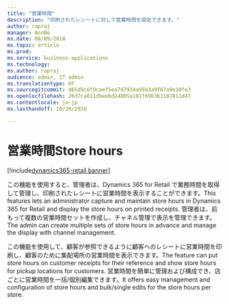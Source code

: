 ```yaml
---
title: "営業時間"
description: "印刷されたレシートに対して営業時間を設定できます。"
author: rapraj
manager: AnnBe
ms.date: 08/09/2018
ms.topic: article
ms.prod: 
ms.service: business-applications
ms.technology: 
ms.author: rapraj
audience: admin, IT admin
ms.translationtype: HT
ms.sourcegitcommit: d65d9c6f9cae75ea7d7934a95b3a9f67a9e10fe3
ms.openlocfilehash: 26d7ca611dbeebd24805a101f69b361187811d47
ms.contentlocale: ja-jp
ms.lasthandoff: 10/26/2018

---
```


# <a name="store-hours"></a><span data-ttu-id="34b04-103">営業時間</span><span class="sxs-lookup"><span data-stu-id="34b04-103">Store hours</span></span>

[!include[dynamics365-retail banner](../includes/dynamics365-retail.md)]

<span data-ttu-id="34b04-104">この機能を使用すると、管理者は、Dynamics 365 for Retail で業務時間を取得して管理し、印刷されたレシートに営業時間を表示することができます。</span><span class="sxs-lookup"><span data-stu-id="34b04-104">This features lets an administrator capture and maintain store hours in Dynamics 365 for Retail and display the store hours on printed receipts.</span></span> <span data-ttu-id="34b04-105">管理者は、前もって複数の営業時間セットを作成し、チャネル管理で表示を管理できます。</span><span class="sxs-lookup"><span data-stu-id="34b04-105">The admin can create multiple sets of store hours in advance and manage the display with channel management.</span></span> 

<span data-ttu-id="34b04-106">この機能を使用して、顧客が参照できるように顧客へのレシートに営業時間を印刷し、顧客のために集配場所の営業時間を表示できます。</span><span class="sxs-lookup"><span data-stu-id="34b04-106">The feature can put store hours on customer receipts for their reference and show store hours for pickup locations for customers.</span></span> <span data-ttu-id="34b04-107">営業時間を簡単に管理および構成でき、店ごとに営業時間を一括/個別編集できます。</span><span class="sxs-lookup"><span data-stu-id="34b04-107">It offers easy management and configuration of store hours and bulk/single edits for the store hours per store.</span></span>

<!--
### Who uses this feature
This feature is intended for retail administrators. It works without any additional setup. 
### Setup required
This feature must be enabled in **System parameters** by an administrator. 
## Status
### Development status
In development
#### Target timeframe
October 2018
### Regional availability
Global
-->

